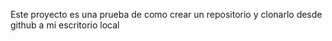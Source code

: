 Este proyecto es una prueba de como crear un repositorio y clonarlo desde github a mi escritorio local 